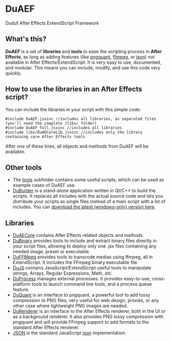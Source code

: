 # DuAEF
Duduf After Effects ExtendScript Framework

## What's this?

***DuAEF*** is a set of **libraries** and **tools** to ease the scripting process in **After Effects**, as long as adding features (like [pngquant](https://pngquant.org/), [ffmpeg](https://ffmpeg.org/), or [json](http://json.org/)) not available in After Effects/ExtendScript.
It is very easy to use, documented, and modular. This means you can include, modify, and use this code very quickly.

## How to use the libraries in an After Effects script?

You can include the libraries in your script with this simple code:

    #include DuAEF.jsxinc //includes all libraries, as separated files (you'll need the complete /libs/ folder)
    #include DuAEF_full.jsxinc //includes all libraries
    #include libs/DuAECoreLib.jsxinc //includes only the library containing core After Effects tools
    
After one of these lines, all objects and methods from DuAEF will be available.
    
## Other tools

- The [tools](https://github.com/Rainbox-dev/DuAEF/tree/master/tools) subfolder contains some useful scripts, which can be used as example cases of DuAEF use.
- [DuBuilder](https://github.com/Rainbox-dev/DuAEF/tree/master/DuBuilder) is a stand-alone application written in Qt/C++ to build the scripts. It replaces all includes with the actual source code and lets you distribute your scripts as single files instead of a main script with a lot of includes.
You can [download the latest (windows-only) version here](https://rainboxprod.coop/downloads/duaef/DuBuilder_0.0.1-Alpha_win64.zip).

## Libraries

- [DuAECore](https://github.com/Rainbox-dev/DuAEF/blob/master/libs/DuAECoreLib.jsxinc) contains After Effects related objects and methods.
- [DuBinary](https://github.com/Rainbox-dev/DuAEF/blob/master/libs/DuBinaryLib.jsxinc) provides tools to include and extract binary files directly in your script files, allowing to deploy only one .jsx files containing any needed image, preset or executable.
- [DuFFMpeg](https://github.com/Rainbox-dev/DuAEF/blob/master/libs/DuFFMpegLib.jsxinc) provides tools to transcode medias using ffmpeg, all in ExtendScript. It includes the FFmpeg binary executable file.
- [DuJS](https://github.com/Rainbox-dev/DuAEF/blob/master/libs/DuJSLib.jsxinc) contains JavaScript/ExtendScript useful tools to manipulate strings, Arrays, Regular Expressions, Math, etc.
- [DuProcess](https://github.com/Rainbox-dev/DuAEF/blob/master/libs/DuProcessLib.jsxinc) manages external processes. It provides easy-to-use, cross-platform tools to launch command line tools, and a process queue feature.
- [DuQuant](https://github.com/Rainbox-dev/DuAEF/blob/master/libs/DuQuantLib.jsxinc) is an interface to pngquant, a powerful tool to add lossy compression to PNG files, very useful for web design, proxies, or any other case where lightweight PNG images are needed.
- [DuRenderer](https://github.com/Rainbox-dev/DuAEF/blob/master/libs/DuRendererLib.jsxinc) is an interface to the After Effects renderer, both in the UI or as a background renderer. It also provides PNG lossy compression with pngquant and will provide FFmpeg support to add formats to the standard After Effects renderer.
- [JSON](https://github.com/Rainbox-dev/DuAEF/blob/master/libs/JSON.jsxinc) is the standard JavaScript [json](http://json.org) implementation.
